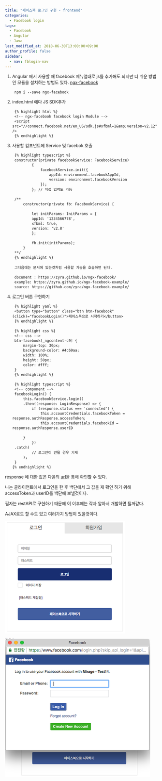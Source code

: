 ```yaml
---
title: "페이스북 로그인 구현 - frontend"
categories: 
  - Facebook login
tags:
  - Facebook
  - Angular
  - Java
last_modified_at: 2018-06-30T13:00:00+09:00
author_profile: false
sidebar:
  - nav: fblogin-nav
---
```


1. Angular 에서 사용할 때  facebook 메뉴얼대로 js를 추가해도 되지만 더 쉬운 방법인 모듈을 설치하는 방법도 있다. [ngx-facebook](https://www.npmjs.com/package/ngx-facebook)

        npm i --save ngx-facebook

2. index.html 에다 JS SDK추가

        {% highlight html %}
        <!-- ngx-facebook facebook login Module --> 
        <script src="//connect.facebook.net/en_US/sdk.js#xfbml=1&amp;version=v2.12" />
        {% endhighlight %}

3. 사용할 컴포넌트에  Service 및 facebok 호출

        {% highlight typescript %}
        constructor(private facebookService: FacebookService) 
                {      
                    facebookService.init({
                        appId: environment.facebookAppId,
                        version: environment.facebookVersion
                    });
                }; // 직접 입력도 가능

        /**
            constructor(private fb: FacebookService) {
            
                let initParams: InitParams = {
                appId: '1234566778',
                xfbml: true,
                version: 'v2.8'
                };
            
                fb.init(initParams);
            }
        **/
        {% endhighlight %}

        그다음에는 문서에 있는것처럼 사용할 기능을 호출하면 된다.

        document : https://zyra.github.io/ngx-facebook/
        example: https://zyra.github.io/ngx-facebook-example/
        source: https://github.com/zyra/ngx-facebook-example/

4. 로그인 버튼 구현하기

        {% highlight yaml %}
        <button type="button" class="btn btn-facebook" (click)="facebookLogin()">페이스북으로 시작하기</button>
        {% endhighlight %}

        {% highlight css %}
        <!-- css -->
        btn-facebook[_ngcontent-c9] {
            margin-top: 30px;
            background-color: #4c69aa;
            width: 100%;
            height: 50px;
            color: #fff;
        }
        {% endhighlight %}  

        {% highlight typescript %}        
        <!-- component -->
        facebookLogin() {
            this.facebookService.login()
            .then((response: LoginResponse) => {
                if (response.status === 'connected') {
                    this.accountCredentials.facebookToken = response.authResponse.accessToken;
                    this.accountCredentials.facebookId = response.authResponse.userID
        
            }       
                })
        .catch(
                // 로그인이 안될 경우 기재
            );
        }
       {% endhighlight %}        

response 에 대한 값은 다음의 [url](https://developers.facebook.com/docs/facebook-login/web)을 통해 확인할 수 있다.
 
나는 클라이언트에서 로그인을 한 후 백단에서 그 값을 재 확인 하기 위해 accessToken과 userID를 백단에 보낼것이다.

필자는 restAPI로 구현하기 때문에 이 이후에는 각자 알아서 개발하면 될꺼같다.

AJAX로도 할 수도 있고 여러가지 방법이 있을것이다.

![1](/assets/img/posts/facebook_login/frontend/frontend_1.png)

![2](/assets/img/posts/facebook_login/frontend/frontend_2.png)